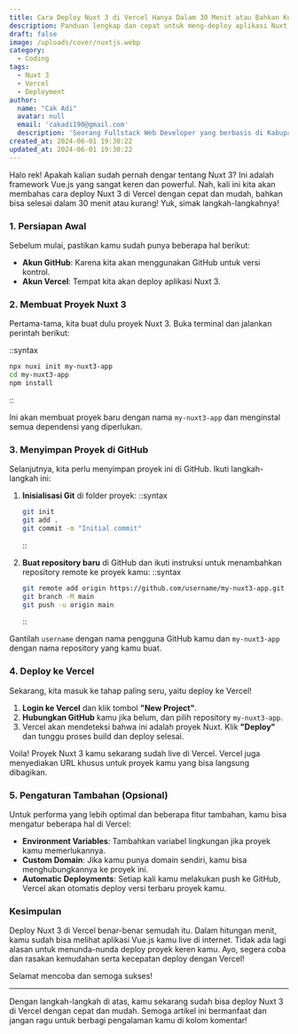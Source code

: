 ```yaml
---
title: Cara Deploy Nuxt 3 di Vercel Hanya Dalam 30 Menit atau Bahkan Kurang
description: Panduan lengkap dan cepat untuk meng-deploy aplikasi Nuxt 3 di Vercel dalam waktu kurang dari 30 menit. Artikel ini membahas langkah-langkah dari pembuatan proyek, penyimpanan di GitHub, hingga proses deploy di Vercel dengan bahasa yang mudah dipahami.
draft: false
image: /uploads/cover/nuxtjs.webp
category:
  - Coding
tags:
  - Nuxt 3
  - Vercel
  - Deployment
author:
  name: "Cak Adi"
  avatar: null
  email: 'cakadi190@gmail.com'
  description: 'Seorang Fullstack Web Developer yang berbasis di Kabupaten Ngawi yang suka sekali dengan desain dan juga hal yang berbau teknologi.'
created_at: 2024-06-01 19:30:22
updated_at: 2024-06-01 19:30:22
---
```


Halo rek! Apakah kalian sudah pernah dengar tentang Nuxt 3? Ini adalah framework Vue.js yang sangat keren dan powerful. Nah, kali ini kita akan membahas cara deploy Nuxt 3 di Vercel dengan cepat dan mudah, bahkan bisa selesai dalam 30 menit atau kurang! Yuk, simak langkah-langkahnya!

### 1. Persiapan Awal

Sebelum mulai, pastikan kamu sudah punya beberapa hal berikut:

- **Akun GitHub**: Karena kita akan menggunakan GitHub untuk versi kontrol.
- **Akun Vercel**: Tempat kita akan deploy aplikasi Nuxt 3.

### 2. Membuat Proyek Nuxt 3

Pertama-tama, kita buat dulu proyek Nuxt 3. Buka terminal dan jalankan perintah berikut:

::syntax
```bash
npx nuxi init my-nuxt3-app
cd my-nuxt3-app
npm install
```
::

Ini akan membuat proyek baru dengan nama `my-nuxt3-app` dan menginstal semua dependensi yang diperlukan.

### 3. Menyimpan Proyek di GitHub

Selanjutnya, kita perlu menyimpan proyek ini di GitHub. Ikuti langkah-langkah ini:

1. **Inisialisasi Git** di folder proyek:
    ::syntax
    ```bash
    git init
    git add .
    git commit -m "Initial commit"
    ```
    ::

2. **Buat repository baru** di GitHub dan ikuti instruksi untuk menambahkan repository remote ke proyek kamu:
    ::syntax
    ```bash
    git remote add origin https://github.com/username/my-nuxt3-app.git
    git branch -M main
    git push -u origin main
    ```
    ::

Gantilah `username` dengan nama pengguna GitHub kamu dan `my-nuxt3-app` dengan nama repository yang kamu buat.

### 4. Deploy ke Vercel

Sekarang, kita masuk ke tahap paling seru, yaitu deploy ke Vercel!

1. **Login ke Vercel** dan klik tombol **"New Project"**.
2. **Hubungkan GitHub** kamu jika belum, dan pilih repository `my-nuxt3-app`.
3. Vercel akan mendeteksi bahwa ini adalah proyek Nuxt. Klik **"Deploy"** dan tunggu proses build dan deploy selesai.

Voila! Proyek Nuxt 3 kamu sekarang sudah live di Vercel. Vercel juga menyediakan URL khusus untuk proyek kamu yang bisa langsung dibagikan.

### 5. Pengaturan Tambahan (Opsional)

Untuk performa yang lebih optimal dan beberapa fitur tambahan, kamu bisa mengatur beberapa hal di Vercel:

- **Environment Variables**: Tambahkan variabel lingkungan jika proyek kamu memerlukannya.
- **Custom Domain**: Jika kamu punya domain sendiri, kamu bisa menghubungkannya ke proyek ini.
- **Automatic Deployments**: Setiap kali kamu melakukan push ke GitHub, Vercel akan otomatis deploy versi terbaru proyek kamu.

### Kesimpulan

Deploy Nuxt 3 di Vercel benar-benar semudah itu. Dalam hitungan menit, kamu sudah bisa melihat aplikasi Vue.js kamu live di internet. Tidak ada lagi alasan untuk menunda-nunda deploy proyek keren kamu. Ayo, segera coba dan rasakan kemudahan serta kecepatan deploy dengan Vercel!

Selamat mencoba dan semoga sukses!

---

Dengan langkah-langkah di atas, kamu sekarang sudah bisa deploy Nuxt 3 di Vercel dengan cepat dan mudah. Semoga artikel ini bermanfaat dan jangan ragu untuk berbagi pengalaman kamu di kolom komentar!